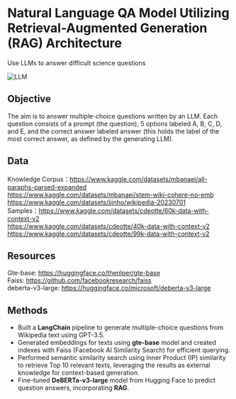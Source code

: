 # Natural Language QA Model Utilizing Retrieval-Augmented Generation (RAG) Architecture
Use LLMs to answer difficult science questions

![LLM](https://github.com/user-attachments/assets/be8f32cc-da26-4866-9d14-caf121cc2192)

## Objective
The aim is to answer multiple-choice questions written by an LLM. Each question consists of a prompt (the question), 5 options labeled A, B, C, D, and E, and the correct answer labeled answer (this holds the label of the most correct answer, as defined by the generating LLM).

## Data
Knowledge Corpus：https://www.kaggle.com/datasets/mbanaei/all-paraphs-parsed-expanded <br>
https://www.kaggle.com/datasets/mbanaei/stem-wiki-cohere-no-emb <br>
https://www.kaggle.com/datasets/jjinho/wikipedia-20230701 <br>
Samples：https://www.kaggle.com/datasets/cdeotte/60k-data-with-context-v2 <br>
https://www.kaggle.com/datasets/cdeotte/40k-data-with-context-v2 <br>
https://www.kaggle.com/datasets/cdeotte/99k-data-with-context-v2 <br>

## Resources
Gte-base: https://huggingface.co/thenlper/gte-base <br>
Faiss: https://github.com/facebookresearch/faiss <br>
deberta-v3-large: https://huggingface.co/microsoft/deberta-v3-large <br>

## Methods
-	Built a **LangChain** pipeline to generate multiple-choice questions from Wikipedia text using GPT-3.5.
-	Generated embeddings for texts using **gte-base** model and created indexes with Faiss (Facebook AI Similarity Search) for efficient querying.
-	Performed semantic similarity search using Inner Product (IP) similarity to retrieve Top 10 relevant texts, leveraging the results as external knowledge for context-based generation.
-	Fine-tuned **DeBERTa-v3-large** model from Hugging Face to predict question answers, incorporating **RAG**.

